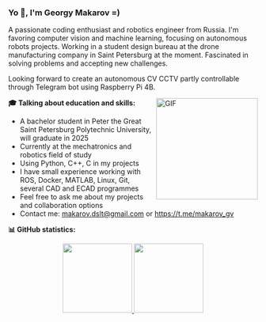 ### Yo :wave:, I'm Georgy Makarov =)

A passionate coding enthusiast and robotics engineer from Russia. I'm favoring computer vision and machine learning, focusing on autonomous robots projects. Working in a student design bureau at the drone manufacturing company in Saint Petersburg at the moment. Fascinated in solving problems and accepting new challenges.

Looking forward to create an autonomous CV CCTV partly controllable through Telegram bot using Raspberry Pi 4B.

<img align="right" height="205px" alt="GIF" src="https://cdn.discordapp.com/attachments/564479124924530718/1045844125779513374/drone.gif" />

**:mortar_board: Talking about education and skills:**
- A bachelor student in Peter the Great Saint Petersburg Polytechnic University, will graduate in 2025
- Currently at the mechatronics and robotics field of study
- Using Python, C++, C in my projects
- I have small experience working with ROS, Docker, MATLAB, Linux, Git, several CAD and ECAD programmes
- Feel free to ask me about my projects and collaboration options
- Contact me: makarov.dslt@gmail.com or https://t.me/makarov_gv

**:bar_chart: GitHub statistics:**
<p align="center">
<a href="https://github.com/D1ssolute">
  <img height="140em" src="https://github-readme-stats.ujwalkandi.vercel.app/api?username=D1ssolute&count_private=true&show_icons=true&default-green&hide_rank=false&hide=stars&include_all_commits=true"/>
  <img height="140em" src="https://github-readme-stats.ujwalkandi.vercel.app/api/top-langs/?username=D1ssolute&layout=compact&langs_count=6&theme=default"/>
</a>
</p>
